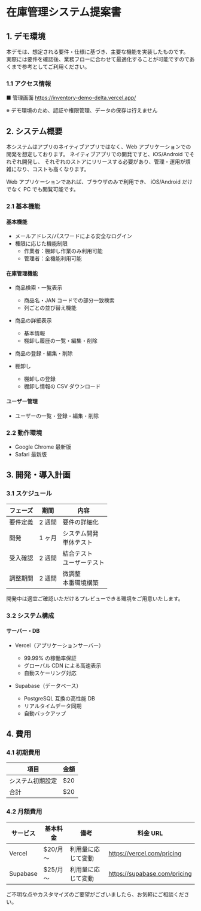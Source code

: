 # 在庫管理システム提案書

## 1. デモ環境

本デモは、想定される要件・仕様に基づき、主要な機能を実装したものです。  
実際には要件を確認後、業務フローに合わせて最適化することが可能ですのであくまで参考としてご利用ください。

### 1.1 アクセス情報

■ 管理画面
https://inventory-demo-delta.vercel.app/

※ デモ環境のため、認証や権限管理、データの保存は行えません

## 2. システム概要

本システムはアプリのネイティブアプリではなく、Web アプリケーションでの開発を想定しております。
ネイティブアプリでの開発ですと、iOS/Android でそれぞれ開発し、 それぞれのストアにリリースする必要があり、管理・運用が煩雑になり、コストも高くなります。

Web アプリケーションであれば、ブラウザのみで利用でき、 iOS/Android だけでなく PC でも閲覧可能です。

### 2.1 基本機能

#### 基本機能

- メールアドレス/パスワードによる安全なログイン
- 権限に応じた機能制限
  - 作業者：棚卸し作業のみ利用可能
  - 管理者：全機能利用可能

#### 在庫管理機能

- 商品検索・一覧表示

  - 商品名・JAN コードでの部分一致検索
  - 列ごとの並び替え機能

- 商品の詳細表示

  - 基本情報
  - 棚卸し履歴の一覧・編集・削除

- 商品の登録・編集・削除

- 棚卸し
  - 棚卸しの登録
  - 棚卸し情報の CSV ダウンロード

#### ユーザー管理

- ユーザーの一覧・登録・編集・削除

### 2.2 動作環境

- Google Chrome 最新版
- Safari 最新版

## 3. 開発・導入計画

### 3.1 スケジュール

| フェーズ | 期間   | 内容                         |
| -------- | ------ | ---------------------------- |
| 要件定義 | 2 週間 | 要件の詳細化                 |
| 開発     | 1 ヶ月 | システム開発<br>単体テスト   |
| 受入確認 | 2 週間 | 結合テスト<br>ユーザーテスト |
| 調整期間 | 2 週間 | 微調整<br>本番環境構築       |

開発中は適宜ご確認いただけるプレビューできる環境をご用意いたします。

### 3.2 システム構成

#### サーバー・DB

- Vercel（アプリケーションサーバー）

  - 99.99% の稼働率保証
  - グローバル CDN による高速表示
  - 自動スケーリング対応

- Supabase（データベース）
  - PostgreSQL 互換の高性能 DB
  - リアルタイムデータ同期
  - 自動バックアップ

## 4. 費用

### 4.1 初期費用

| 項目             | 金額 |
| ---------------- | ---- |
| システム初期設定 | $20  |
| 合計             | $20  |

### 4.2 月額費用

| サービス | 基本料金 | 備考               | 料金 URL                     |
| -------- | -------- | ------------------ | ---------------------------- |
| Vercel   | $20/月～ | 利用量に応じて変動 | https://vercel.com/pricing   |
| Supabase | $25/月～ | 利用量に応じて変動 | https://supabase.com/pricing |

ご不明な点やカスタマイズのご要望がございましたら、お気軽にご相談ください。
